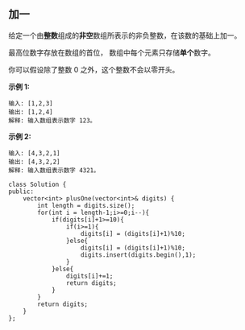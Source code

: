 ## 加一

给定一个由**整数**组成的**非空**数组所表示的非负整数，在该数的基础上加一。

最高位数字存放在数组的首位， 数组中每个元素只存储**单个**数字。

你可以假设除了整数 0 之外，这个整数不会以零开头。

**示例 1:**

```
输入: [1,2,3]
输出: [1,2,4]
解释: 输入数组表示数字 123。
```

**示例 2:**

```
输入: [4,3,2,1]
输出: [4,3,2,2]
解释: 输入数组表示数字 4321。
```

```
class Solution {
public:
    vector<int> plusOne(vector<int>& digits) {
        int length = digits.size();
        for(int i = length-1;i>=0;i--){
            if(digits[i]+1>=10){
                if(i>=1){
                    digits[i] = (digits[i]+1)%10;
                }else{
                    digits[i] = (digits[i]+1)%10;
                    digits.insert(digits.begin(),1);
                }  
            }else{
                digits[i]+=1;
                return digits;
            }
        }
        return digits;
    }
};
```


